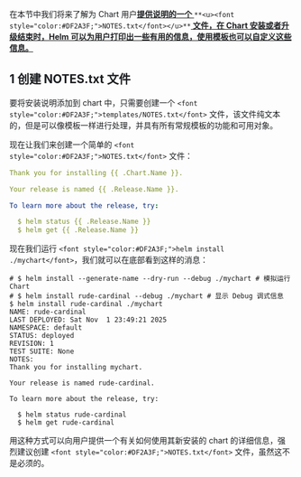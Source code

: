 <font style="color:rgb(28, 30, 33);">在本节中我们将来了解为 Chart 用户</font>**<u><font style="color:rgb(28, 30, 33);">提供说明的一个 </font></u>**`**<u><font style="color:#DF2A3F;">NOTES.txt</font></u>**`**<u><font style="color:rgb(28, 30, 33);"> 文件，在 Chart 安装或者升级结束时，Helm 可以为用户打印出一些有用的信息，使用模板也可以自定义这些信息。</font></u>**

## <font style="color:rgb(28, 30, 33);">1 创建 NOTES.txt 文件</font>
<font style="color:rgb(28, 30, 33);">要将安装说明添加到 chart 中，只需要创建一个 </font>`<font style="color:#DF2A3F;">templates/NOTES.txt</font>`<font style="color:rgb(28, 30, 33);"> 文件，该文件纯文本的，但是可以像模板一样进行处理，并具有所有常规模板的功能和可用对象。</font>

<font style="color:rgb(28, 30, 33);">现在让我们来创建一个简单的 </font>`<font style="color:#DF2A3F;">NOTES.txt</font>`<font style="color:rgb(28, 30, 33);"> 文件：</font>

```yaml
Thank you for installing {{ .Chart.Name }}.

Your release is named {{ .Release.Name }}.

To learn more about the release, try:

  $ helm status {{ .Release.Name }}
  $ helm get {{ .Release.Name }}
```

<font style="color:rgb(28, 30, 33);">现在我们运行 </font>`<font style="color:#DF2A3F;">helm install ./mychart</font>`<font style="color:rgb(28, 30, 33);">，我们就可以在底部看到这样的消息：</font>

```shell
# $ helm install --generate-name --dry-run --debug ./mychart # 模拟运行 Chart
# $ helm install rude-cardinal --debug ./mychart # 显示 Debug 调式信息
$ helm install rude-cardinal ./mychart
NAME: rude-cardinal
LAST DEPLOYED: Sat Nov  1 23:49:21 2025
NAMESPACE: default
STATUS: deployed
REVISION: 1
TEST SUITE: None
NOTES:
Thank you for installing mychart.

Your release is named rude-cardinal.

To learn more about the release, try:

  $ helm status rude-cardinal
  $ helm get rude-cardinal
```

<font style="color:rgb(28, 30, 33);">用这种方式可以向用户提供一个有关如何使用其新安装的 chart 的详细信息，强烈建议创建 </font>`<font style="color:#DF2A3F;">NOTES.txt</font>`<font style="color:rgb(28, 30, 33);"> 文件，虽然这不是必须的。</font>

